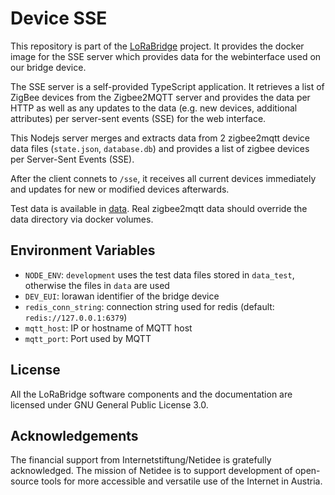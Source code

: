 # Device SSE
This repository is part of the [LoRaBridge](https://github.com/lorabridge/lorabridge) project.
It provides the docker image for the SSE server which provides data for the webinterface used on our bridge device.

The SSE server is a self-provided TypeScript application. It retrieves a list of ZigBee devices from the Zigbee2MQTT server and provides the data per HTTP as well as any updates to the data (e.g. new devices, additional attributes) per server-sent events (SSE) for the web interface.

This Nodejs server merges and extracts data from 2 zigbee2mqtt device data files (`state.json`, `database.db`) and provides a list of zigbee devices per Server-Sent Events (SSE).

After the client connets to `/sse`, it receives all current devices immediately and updates for new or modified devices afterwards.

Test data is available in [data](data). Real zigbee2mqtt data should override the data directory via docker volumes.

## Environment Variables

- `NODE_ENV`: `development` uses the test data files stored in `data_test`, otherwise the files in `data` are used
- `DEV_EUI`: lorawan identifier of the bridge device
- `redis_conn_string`: connection string used for redis (default: `redis://127.0.0.1:6379`)
- `mqtt_host`: IP or hostname of MQTT host
- `mqtt_port`: Port used by MQTT

## License

All the LoRaBridge software components and the documentation are licensed under GNU General Public License 3.0.

## Acknowledgements

The financial support from Internetstiftung/Netidee is gratefully acknowledged. The mission of Netidee is to support development of open-source tools for more accessible and versatile use of the Internet in Austria.
